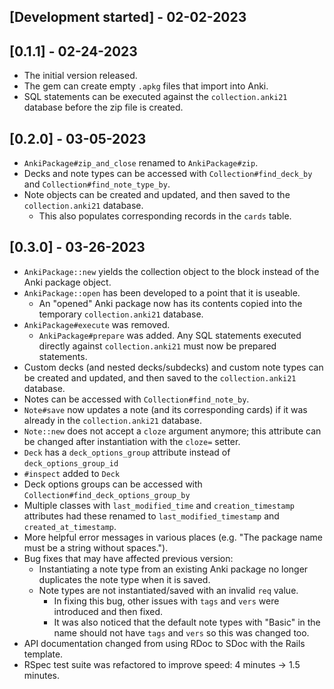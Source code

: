 ## [Development started] - 02-02-2023

## [0.1.1] - 02-24-2023

- The initial version released.
- The gem can create empty `.apkg` files that import into Anki.
- SQL statements can be executed against the `collection.anki21` database before the zip file is created.

## [0.2.0] - 03-05-2023

- `AnkiPackage#zip_and_close` renamed to `AnkiPackage#zip`.
- Decks and note types can be accessed with `Collection#find_deck_by` and `Collection#find_note_type_by`.
- Note objects can be created and updated, and then saved to the `collection.anki21` database.
  - This also populates corresponding records in the `cards` table.

## [0.3.0] - 03-26-2023

- `AnkiPackage::new` yields the collection object to the block instead of the Anki package object.
- `AnkiPackage::open` has been developed to a point that it is useable.
  - An "opened" Anki package now has its contents copied into the temporary `collection.anki21` database.
- `AnkiPackage#execute` was removed.
  - `AnkiPackage#prepare` was added. Any SQL statements executed directly against `collection.anki21` must now be prepared statements.
- Custom decks (and nested decks/subdecks) and custom note types can be created and updated, and then saved to the `collection.anki21` database.
- Notes can be accessed with `Collection#find_note_by`.
- `Note#save` now updates a note (and its corresponding cards) if it was already in the `collection.anki21` database.
- `Note::new` does not accept a `cloze` argument anymore; this attribute can be changed after instantiation with the `cloze=` setter.
- `Deck` has a `deck_options_group` attribute instead of `deck_options_group_id`
- `#inspect` added to `Deck`
- Deck options groups can be accessed with `Collection#find_deck_options_group_by`
- Multiple classes with `last_modified_time` and `creation_timestamp` attributes had these renamed to `last_modified_timestamp` and `created_at_timestamp`.
- More helpful error messages in various places (e.g. "The package name must be a string without spaces.").
- Bug fixes that may have affected previous version:
  - Instantiating a note type from an existing Anki package no longer duplicates the note type when it is saved.
  - Note types are not instantiated/saved with an invalid `req` value.
    - In fixing this bug, other issues with `tags` and `vers` were introduced and then fixed.
    - It was also noticed that the default note types with "Basic" in the name should not have `tags` and `vers` so this was changed too.
- API documentation changed from using RDoc to SDoc with the Rails template.
- RSpec test suite was refactored to improve speed: 4 minutes -> 1.5 minutes.
